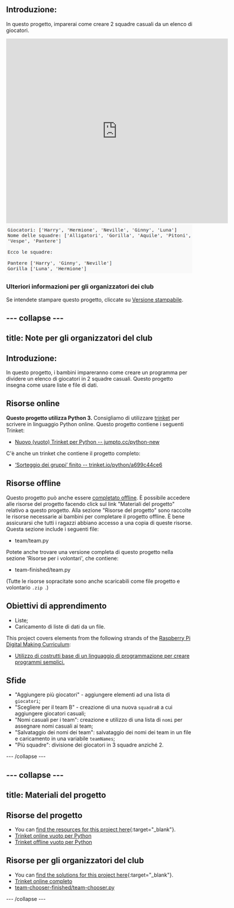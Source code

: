## Introduzione:

In questo progetto, imparerai come creare 2 squadre casuali da un elenco di giocatori.

<div class="trinket">
  <iframe src="https://trinket.io/embed/python/a699c44ce6?outputOnly=true&start=result" width="600" height="500" frameborder="0" marginwidth="0" marginheight="0" allowfullscreen>
  </iframe>
  <img src="images/team-finished.png">
</div>

### Ulteriori informazioni per gli organizzatori dei club

Se intendete stampare questo progetto, cliccate su [Versione stampabile](https://projects.raspberrypi.org/en/projects/team-chooser/print).

## \--- collapse \---

## title: Note per gli organizzatori del club

## Introduzione:

In questo progetto, i bambini impareranno come creare un programma per dividere un elenco di giocatori in 2 squadre casuali. Questo progetto insegna come usare liste e file di dati.

## Risorse online

**Questo progetto utilizza Python 3.** Consigliamo di utilizzare [trinket](https://trinket.io/) per scrivere in linguaggio Python online. Questo progetto contiene i seguenti Trinket:

* [Nuovo (vuoto) Trinket per Python -- jumpto.cc/python-new](http://jumpto.cc/python-new)

C'è anche un trinket che contiene il progetto completo:

* [‘Sorteggio dei gruppi’ finito -- trinket.io/python/a699c44ce6](https://trinket.io/python/a699c44ce6)

## Risorse offline

Questo progetto può anche essere [completato offline](https://www.codeclubprojects.org/en-GB/resources/python-working-offline/). È possibile accedere alle risorse del progetto facendo click sul link "Materiali del progetto" relativo a questo progetto. Alla sezione "Risorse del progetto" sono raccolte le risorse necessarie ai bambini per completare il progetto offline. È bene assicurarsi che tutti i ragazzi abbiano accesso a una copia di queste risorse. Questa sezione include i seguenti file:

* team/team.py

Potete anche trovare una versione completa di questo progetto nella sezione 'Risorse per i volontari', che contiene:

* team-finished/team.py

(Tutte le risorse sopracitate sono anche scaricabili come file progetto e volontario `.zip `.)

## Obiettivi di apprendimento

* Liste;
* Caricamento di liste di dati da un file.

This project covers elements from the following strands of the [Raspberry Pi Digital Making Curriculum](https://rpf.io/curriculum):

* [Utilizzo di costrutti base di un linguaggio di programmazione per creare programmi semplici.](https://www.raspberrypi.org/curriculum/programming/creator)

## Sfide

* "Aggiungere più giocatori" - aggiungere elementi ad una lista di `giocatori`;
* "Scegliere per il team B" - creazione di una nuova `squadraB` a cui aggiungere giocatori casuali;
* "Nomi casuali per i team": creazione e utilizzo di una lista di `nomi` per assegnare nomi casuali ai team;
* "Salvataggio dei nomi dei team": salvataggio dei nomi dei team in un file e caricamento in una variabile `teamNames`;
* "Più squadre": divisione dei giocatori in 3 squadre anziché 2.

\--- /collapse \---

## \--- collapse \---

## title: Materiali del progetto

## Risorse del progetto

* You can [find the resources for this project here](https://rpf.io/p/en/team-chooser-go){:target="_blank"}.
* [Trinket online vuoto per Python](http://jumpto.cc/python-new)
* [Trinket offline vuoto per Python](resources/new-new.py)

## Risorse per gli organizzatori del club

* You can [find the solutions for this project here](https://rpf.io/p/en/team-chooser-get){:target="_blank"}.
* [Trinket online completo](https://trinket.io/python/a699c44ce6)
* [team-chooser-finished/team-chooser.py](resources/team-chooser-finished-team-chooser.py)

\--- /collapse \---